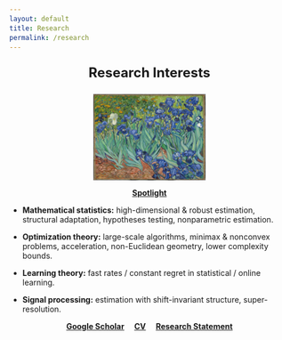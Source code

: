 ```yaml
---
layout: default
title: Research
permalink: /research
---
```


<p style="font-size:24px" align="center">
<b>Research Interests</b>
</p>


<p align = "center">
<img src="irises-downsized.jpg" alt="Irises" width="40%" align="center" hspace="20">  
</p>  

<p align="center">
<a href="https://www.youtube.com/watch?v=BakKBv288YE"><b>Spotlight</b></a>
</p>  
  
  
* __Mathematical statistics:__ high-dimensional & robust estimation, structural adaptation, hypotheses testing, nonparametric estimation.  
  
  
* __Optimization theory:__ large-scale algorithms, minimax & nonconvex problems, acceleration, non-Euclidean geometry, lower complexity bounds.  


* __Learning theory:__ fast rates / constant regret in statistical / online learning.  


* __Signal processing:__ estimation with shift-invariant structure, super-resolution.  
  
  
<p align="center">
<a href="https://scholar.google.fr/citations?user=2IvZJ3cAAAAJ&hl=en"><b>Google Scholar</b></a>&emsp;
<a href="assets/dmitrii_ostrovskii_CV.pdf"><b>CV</b></a>&emsp;
<a href="assets/research-statement.pdf"><b>Research Statement</b></a>
</p>
